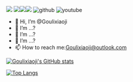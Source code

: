 ![](https://komarev.com/ghpvc/?username=Goulixiaoji&color=green) [![][bilibili-ima]][bilibili][![][mcmod-ima]][mcmod][![][cf-ima]][cf] ![github] ![youtube]
- 👋 Hi, I’m @Goulixiaoji     
- 👀 I’m ...?
- 🌱 I’m ...?
- 💞️ I’m ...?
- 📫 How to reach me:Goulixiaoji@outlook.com

<!---
Goulixiaoji/Goulixiaoji is a ✨ special ✨ repository because its `README.md` (this file) appears on your GitHub profile.
You can click the Preview link to take a look at your changes.
--->

[![Goulixiaoji's GitHub stats](https://github-readme-stats.vercel.app/api?username=Goulixiaoji&show_icons=true&theme=merko)](https://github.com/anuraghazra/github-readme-stats)

[![Top Langs](https://github-readme-stats.vercel.app/api/top-langs/?username=Goulixiaoji&langs_count=10&layout=compact&theme=merko)](https://github.com/anuraghazra/github-readme-stats)




[mcmod]:https://www.mcmod.cn/author/25105.html
[mcmod-ima]:https://img.shields.io/badge/MCMOD-%E5%A4%9F%E7%AB%8B%E5%B0%8F%E6%BF%80-green
[cf]:https://www.curseforge.com/members/goulixiaoji/projects
[cf-ima]:https://img.shields.io/badge/CurseForge-Goulixiaoji-orange
[bilibili]:https://space.bilibili.com/354315846
[bilibili-ima]:https://img.shields.io/badge/dynamic/json?color=blue&logo=bilibili&label=%E5%A4%9F%E7%AB%8B%E5%B0%8F%E6%BF%80&query=data.follower&url=https%3A%2F%2Fapi.bilibili.com%2Fx%2Frelation%2Fstat%3Fvmid%3D354315846%26jsonp%3Djsonp
[github]:https://img.shields.io/github/followers/Goulixiaoji?label=Follow&style=social
[youtube]:https://img.shields.io/youtube/channel/subscribers/UCVabQwSEEDC8P-yeDxUV7zQ?label=Subscribers&style=social
